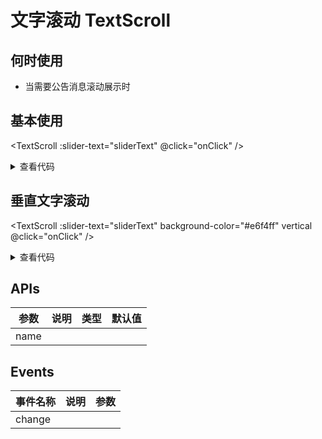 # 文字滚动 TextScroll

## 何时使用

- 当需要公告消息滚动展示时

<script setup lang="ts">
import { ref } from 'vue'
const sliderText = ref([
      {
        title: '美国作家杰罗姆·大卫·塞林格创作的唯一一部长篇小说',
        link: 'https://www.baidu.com'
      },
      {
        title: '首次出版于1951年'
      },
      {
        title: '塞林格将故事的起止局限于16岁的中学生霍尔顿·考尔菲德从离开学校到纽约游荡的三天时间内,塞林格将故事的起止局限于16岁的中学生霍尔顿·考尔菲德从离开学校到纽约游荡的三天时间内'
      },
      {
        title: '并借鉴了意识流天马行空的写作方法，充分探索了一个十几岁少年的内心世界'
      },
      {
        title: '愤怒与焦虑是此书的两大主题，主人公的经历和思想在青少年中引起强烈共鸣'
      }
    ])
function onClick (value: string) { // 获取点击的标题
  console.log('value:', value)
}
</script>

## 基本使用

<TextScroll :slider-text="sliderText" @click="onClick" />

<details>
<summary>查看代码</summary>

```vue
<script setup lang="ts">
import { ref } from 'vue'
const sliderText = ref([
      {
        title: '美国作家杰罗姆·大卫·塞林格创作的唯一一部长篇小说',
        link: 'https://www.baidu.com'
      },
      {
        title: '首次出版于1951年'
      },
      {
        title: '塞林格将故事的起止局限于16岁的中学生霍尔顿·考尔菲德从离开学校到纽约游荡的三天时间内,塞林格将故事的起止局限于16岁的中学生霍尔顿·考尔菲德从离开学校到纽约游荡的三天时间内'
      },
      {
        title: '并借鉴了意识流天马行空的写作方法，充分探索了一个十几岁少年的内心世界'
      },
      {
        title: '愤怒与焦虑是此书的两大主题，主人公的经历和思想在青少年中引起强烈共鸣'
      }
    ])
function onClick (value: string) { // 获取点击的标题
  console.log('value:', value)
}
</script>
<template>
  <TextScroll :slider-text="sliderText" @click="onClick" />
</template>
```

</details>

## 垂直文字滚动

<TextScroll
  :slider-text="sliderText"
  background-color="#e6f4ff"
  vertical
  @click="onClick" />

<details>
<summary>查看代码</summary>

```vue
<script setup lang="ts">
import { ref } from 'vue'
const sliderText = ref([
      {
        title: '美国作家杰罗姆·大卫·塞林格创作的唯一一部长篇小说',
        link: 'https://www.baidu.com'
      },
      {
        title: '首次出版于1951年'
      },
      {
        title: '塞林格将故事的起止局限于16岁的中学生霍尔顿·考尔菲德从离开学校到纽约游荡的三天时间内,塞林格将故事的起止局限于16岁的中学生霍尔顿·考尔菲德从离开学校到纽约游荡的三天时间内'
      },
      {
        title: '并借鉴了意识流天马行空的写作方法，充分探索了一个十几岁少年的内心世界'
      },
      {
        title: '愤怒与焦虑是此书的两大主题，主人公的经历和思想在青少年中引起强烈共鸣'
      }
    ])
function onClick (value: string) { // 获取点击的标题
  console.log('value:', value)
}
</script>
<template>
  <TextScroll
    :slider-text="sliderText"
    background-color="#e6f4ff"
    vertical
    @click="onClick" />
</template>
```

</details>

## APIs

参数 | 说明 | 类型 | 默认值
-- | -- | -- | --
name |  |  |

## Events

事件名称 | 说明 | 参数
-- | -- | --
change |  |
